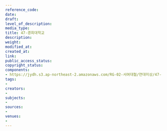 ```yaml
---
reference_code: 
date: 
draft: 
level_of_description: 
media_type: 
title: 47-경희대학교
description: 
weight: 
modified_at: 
created_at: 
link: 
public_access_status: 
copyright_status: 
components:
- https://jydh.s3.ap-northeast-2.amazonaws.com/RG-02-서여대협/연대미상/47-경희대학교.pdf
tags:
- 
creators:
- 
subjects:
- 
sources:
- 
venues:
- 
---
```

